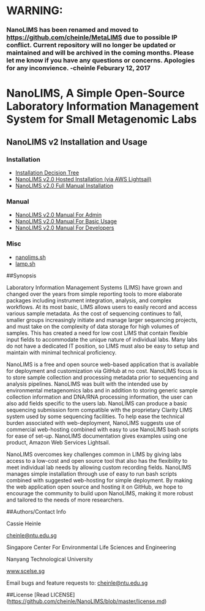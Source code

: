 
# WARNING: 
### NanoLIMS has been renamed and moved to https://github.com/cheinle/MetaLIMS due to possible IP conflict. Current repository will no longer be updated or maintained and will be archived in the coming months. Please let me know if you have any questions or concerns. Apologies for any inconvience. -cheinle Feburary 12, 2017


# NanoLIMS, A Simple Open-Source Laboratory Information Management System for Small Metagenomic Labs

## NanoLIMS v2 Installation and Usage
### Installation
*    [Installation Decision Tree](https://github.com/cheinle/NanoLIMS/wiki/installation-decision-tree)
*    [NanoLIMS v2.0 Hosted Installation (via AWS Lightsail)](https://github.com/cheinle/NanoLIMS/wiki/NanoLIMS--v2.0-Hosted-Installation-(via-AWS-Lightsail))
*    [NanoLIMS v2.0 Full Manual Installation](https://github.com/cheinle/NanoLIMS/wiki/NanoLIMS--v2.0-Full-Manual-Installation)

### Manual
*    [NanoLIMS v2.0 Manual For Admin](https://github.com/cheinle/NanoLIMS/wiki/NanoLIMS-v2.0-Manual-For-Admin)
*    [NanoLIMS v2.0 Manual For Basic Usage](https://github.com/cheinle/NanoLIMS/wiki/NanoLIMS-v2.0-Manual-For-Basic-Usage)
*    [NanoLIMS v2.0 Manual For Developers](https://github.com/cheinle/NanoLIMS/wiki/NanoLIMS-v2.0-Manual-For-Developers)

### Misc   
*    [nanolims.sh](https://github.com/cheinle/NanoLIMS/wiki/nanolims.sh)
*    [lamp.sh](https://github.com/cheinle/NanoLIMS/wiki/lamp.sh)

##Synopsis

Laboratory Information Management Systems (LIMS) have grown and changed over the years from simple reporting tools to more elaborate packages including instrument integration, analysis, and complex workflows. At its most basic, LIMS allows users to easily record and access various sample metadata. As the cost of sequencing continues to fall, smaller groups increasingly initiate and manage larger sequencing projects, and must take on the complexity of data storage for high volumes of samples. This has created a need for low cost LIMS that contain flexible input fields to accommodate the unique nature of individual labs. Many labs do not have a dedicated IT position, so LIMS must also be easy to setup and maintain with minimal technical proficiency. 
 
NanoLIMS is a free and open source web-based application that is available for deployment and customization via GitHub at no cost. NanoLIMS focus is to store sample collection and processing metadata prior to sequencing and analysis pipelines. NanoLIMS was built with the intended use by environmental metagenomics labs and in addition to storing generic sample collection information and DNA/RNA processing information, the user can also add fields specific to the users lab. NanoLIMS can produce a basic sequencing submission form compatible with the proprietary Clarity LIMS system used by some sequencing facilities. To help ease the technical burden associated with web-deployment, NanoLIMS suggests use of commercial web-hosting combined with easy to use NanoLIMS bash scripts for ease of set-up. NanoLIMS documentation gives examples using one product, Amazon Web Services Lightsail.
 
NanoLIMS overcomes key challenges common in LIMS by giving labs access to a low-cost and open source tool that also has the flexibility to meet individual lab needs by allowing custom recording fields. NanoLIMS manages simple installation through use of easy to run bash scripts combined with suggested web-hosting for simple deployment. By making the web application open source and hosting it on GitHub, we hope to encourage the community to build upon NanoLIMS, making it more robust and tailored to the needs of more researchers. 

##Authors/Contact Info

Cassie Heinle

cheinle@ntu.edu.sg

Singapore Center For Environmental Life Sciences and Engineering

Nanyang Technological University

www.scelse.sg

Email bugs and feature requests to: cheinle@ntu.edu.sg


##License
[Read LICENSE] (https://github.com/cheinle/NanoLIMS/blob/master/license.md)



